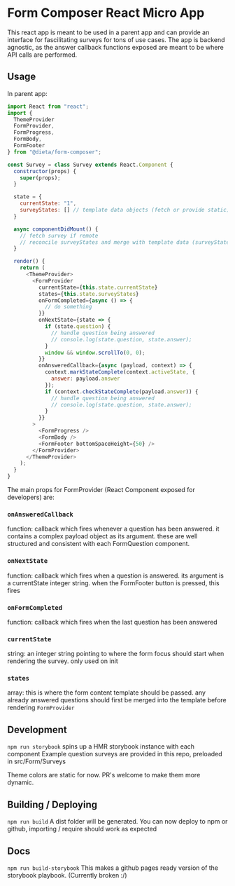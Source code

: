 # Form Composer React Micro App

This react app is meant to be used in a parent app and can provide an interface for fascilitating surveys for tons of use cases.
The app is backend agnostic, as the answer callback functions exposed are meant to be where API calls are performed.

## Usage
In parent app:

```javascript
import React from "react";
import {
  ThemeProvider
  FormProvider,
  FormProgress,
  FormBody,
  FormFooter
} from "@dieta/form-composer";

const Survey = class Survey extends React.Component {
  constructor(props) {
    super(props);
  }

  state = {
    currentState: "1",
    surveyStates: [] // template data objects (fetch or provide static) (if already saved, must be merged or reconciled with remote state)
  }

  async componentDidMount() {
    // fetch survey if remote
    // reconcile surveyStates and merge with template data (surveyStates)
  }

  render() {
    return (
      <ThemeProvider>
        <FormProvider
          currentState={this.state.currentState}
          states={this.state.surveyStates}
          onFormCompleted={async () => {
            // do something
          }}
          onNextState={state => {
            if (state.question) {
              // handle question being answered
              // console.log(state.question, state.answer);
            }
            window && window.scrollTo(0, 0);
          }}
          onAnsweredCallback={async (payload, context) => {
            context.markStateComplete(context.activeState, {
              answer: payload.answer
            });
            if (context.checkStateComplete(payload.answer)) {
              // handle question being answered
              // console.log(state.question, state.answer);
            }
          }}
        >
          <FormProgress />
          <FormBody />
          <FormFooter bottomSpaceHeight={50} />
        </FormProvider>
      </ThemeProvider>
    );
  }
}
```

The main props for FormProvider (React Component exposed for developers) are:

### `onAnsweredCallback`
function: 
callback which fires whenever a question has been answered.  it contains a complex payload object as its argument.  these are well structured and consistent with each FormQuestion component.

### `onNextState`
function: 
callback which fires when a question is answered. its argument is a currentState integer string.  when the FormFooter button is pressed, this fires

### `onFormCompleted`
function:
callback which fires when the last question has been answered

### `currentState`
string<integer>:
an integer string pointing to where the form focus should start when rendering the survey. only used on init

### `states`
array<object>:
this is where the form content template should be passed. any already answered questions should first be merged into the template before rendering `FormProvider`


## Development

`npm run storybook` spins up a HMR storybook instance with each component
Example question surveys are provided in this repo, preloaded in src/Form/Surveys

Theme colors are static for now.  PR's welcome to make them more dynamic.

## Building / Deploying

`npm run build`
A dist folder will be generated.  You can now deploy to npm or github, importing / require should work as expected

## Docs

`npm run build-storybook`
This makes a github pages ready version of the storybook playbook. (Currently broken :/)